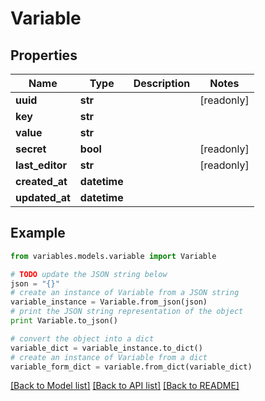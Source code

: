 # Variable


## Properties
Name | Type | Description | Notes
------------ | ------------- | ------------- | -------------
**uuid** | **str** |  | [readonly] 
**key** | **str** |  | 
**value** | **str** |  | 
**secret** | **bool** |  | [readonly] 
**last_editor** | **str** |  | [readonly] 
**created_at** | **datetime** |  | 
**updated_at** | **datetime** |  | 

## Example

```python
from variables.models.variable import Variable

# TODO update the JSON string below
json = "{}"
# create an instance of Variable from a JSON string
variable_instance = Variable.from_json(json)
# print the JSON string representation of the object
print Variable.to_json()

# convert the object into a dict
variable_dict = variable_instance.to_dict()
# create an instance of Variable from a dict
variable_form_dict = variable.from_dict(variable_dict)
```
[[Back to Model list]](../README.md#documentation-for-models) [[Back to API list]](../README.md#documentation-for-api-endpoints) [[Back to README]](../README.md)


